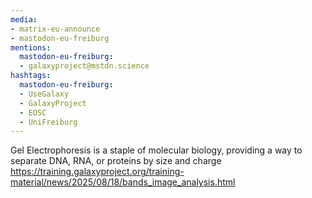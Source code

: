 ```yaml
---
media:
- matrix-eu-announce
- mastodon-eu-freiburg
mentions:
  mastodon-eu-freiburg:
  - galaxyproject@mstdn.science
hashtags:
  mastodon-eu-freiburg:
  - UseGalaxy
  - GalaxyProject
  - EOSC
  - UniFreiburg
---
```

Gel Electrophoresis is a staple of molecular biology, providing a way to separate DNA, RNA, or proteins by size and charge
https://training.galaxyproject.org/training-material/news/2025/08/18/bands_image_analysis.html
